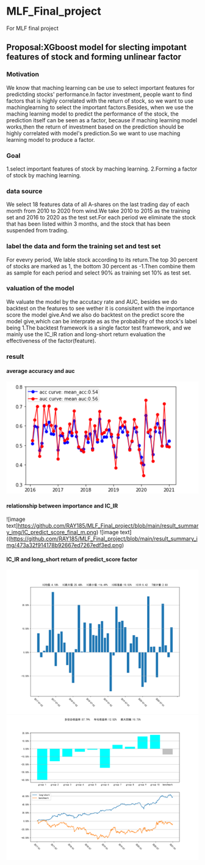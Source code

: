 # MLF_Final_project
For MLF final project
## Proposal:XGboost model for slecting impotant features of stock and forming  unlinear factor 
### Motivation
We know that maching learning can be use to select important features for predictding stocks' performance.In factor investment, people want to find factors that is highly correlated with the return of stock, so we want to use machinglearning to  select the important factors.Besides, when we use the maching learning model to predict the performance of the stock, the prediction itself can be seen as a factor, because if maching learning model works,then the return of investment based on the prediction should be highly correlated with model's prediction.So we want to use maching learning model to produce a factor.
### Goal
1.select important features of stock by maching learning.
2.Forming a factor of stock by maching learning.
### data source
We select 18 features data of all A-shares on the last trading day of each month from 2010 to 2020 from wind.We take 2010 to 2015 as the training set and 2016 to 2020 as the test set.For each period we eliminate the stock that has been listed within 3 months, and the stock that has been suspended from trading.
### label the data and form the training set and test set 
For evevry period, We lable stock according to its return.The top 30 percent of stocks are marked as 1, the bottom 30 percent as -1.Then combine them as sample for each period and select 90% as training set 10% as test set.
### valuation of the model 
We valuate the model by the accutacy rate and AUC, besides we do backtest on the features to see wether it is consisitent with the importance score the model give.And we also do backtest on the predict score the model give,which can be interprate as as the probability of the stock's label being 1.The backtest framework is a single factor test framework, and we mainly use the IC_IR ration and long-short return evaluation the effectiveness of the factor(feature). 
### result
#### average accuracy and auc
![image text](https://github.com/RAY185/MLF_Final_project/blob/main/result_summary_img/82071ea694abc377282ef994e907471.png)
#### relationship between importance and IC_IR
![image text]https://github.com/RAY185/MLF_Final_project/blob/main/result_summary_img/IC_predict_score_final_m.png)
![image text]((https://github.com/RAY185/MLF_Final_project/blob/main/result_summary_img/473a32f914178b92667ed7267edf3ed.png)
#### IC_IR and long_short return of predict_score factor
![image text](https://github.com/RAY185/MLF_Final_project/blob/main/result_summary_img/IC_predict_score_final_m.png)
![image text](https://github.com/RAY185/MLF_Final_project/blob/main/result_summary_img/L-S_predict_score_final_m.png)

